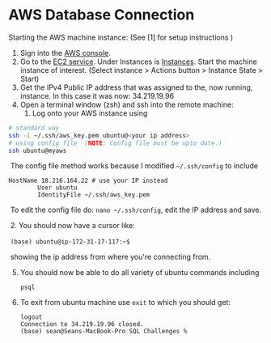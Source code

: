 # AWS Database Connection

Starting the AWS machine instance: (See [1] for setup instructions )

1. Sign into the [AWS console](https://console.aws.amazon.com/console/home?nc2=h_ct&src=header-signin).
2. Go to the [EC2 service](https://us-west-2.console.aws.amazon.com/ec2/v2/home?region=us-west-2). Under Instances is [Instances](https://us-west-2.console.aws.amazon.com/ec2/v2/home?region=us-west-2#Instances:).  Start the machine instance of interest. (Select instance > Actions button > Instance State > Start)
3. Get the IPv4 Public IP address that was assigned to the, now running, instance.  In this case it was now: 34.219.19.96
4. Open a terminal window (zsh) and ssh into the remote machine:
   1. Log onto your AWS instance using

```bash
# standard way
ssh -i ~/.ssh/aws_key.pem ubuntu@<your ip address>
# using config file  (NOTE: Config file must be upto date.)
ssh ubuntu@myaws
```

​		The config file method works because I modified `~/.ssh/config` to include

```Host myaws
HostName 18.216.164.22 # use your IP instead
        User ubuntu
        IdentityFile ~/.ssh/aws_key.pem
```

​		To edit the config file do: `nano ~/.ssh/config`, edit the IP address and save.

​		2.	You should now have a cursor like: 

​					`(base) ubuntu@ip-172-31-17-117:~$`

​				showing the ip address from where you're connecting from.

5. You should now be able to do all variety of ubuntu commands including

   `psql`

6. To exit from ubuntu machine use `exit` to which you should get:

   ```logout
   logout
   Connection to 34.219.19.96 closed.
   (base) sean@Seans-MacBook-Pro SQL Challenges %
   ```

[^1]: Instructions for setting up the ubuntu instance: sea19_ds10/curriculum/project-03/aws-setup/00_setup_aws_ec2.md


